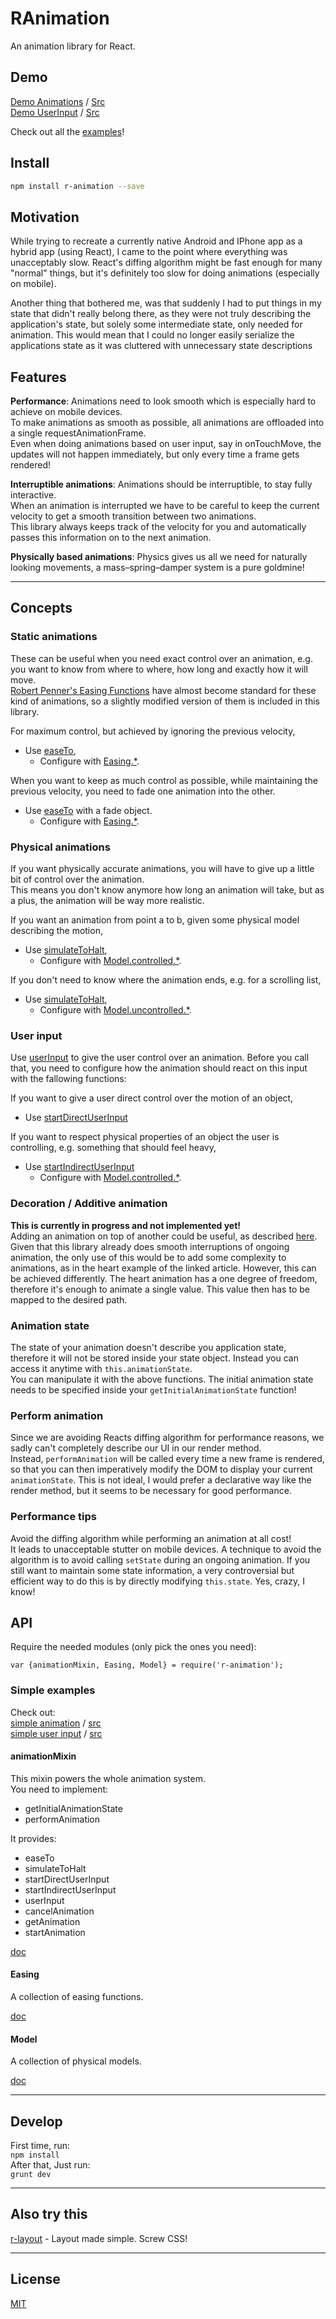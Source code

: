 # RAnimation

An animation library for React.

## Demo

[Demo Animations](https://rawgit.com/Zinggi/RAnimation/master/DemoExample.html) / [Src](examples/DemoExample.jsx)  
[Demo UserInput](https://rawgit.com/Zinggi/RAnimation/master/UserInput.html) / [Src](examples/UserInput.jsx)  

Check out all the [examples](examples)!

## Install

```sh
npm install r-animation --save
```

## Motivation

While trying to recreate a currently native Android and IPhone app as a hybrid app (using React),
I came to the point where everything was unacceptably slow.
React's diffing algorithm might be fast enough for many "normal" things, but it's definitely too slow for doing animations (especially on mobile).

Another thing that bothered me, was that suddenly I had to put things in my state that didn't really belong there, as they were not truly describing the application's state, but solely some intermediate state, only needed for animation. This would mean that I could no longer easily serialize the applications state as it was cluttered with unnecessary state descriptions

## Features

**Performance**: Animations need to look smooth which is especially hard to achieve on mobile devices.  
To make animations as smooth as possible, all animations are offloaded into a single requestAnimationFrame.  
Even when doing animations based on user input, say in onTouchMove, the updates will not happen immediately, but only every time a frame gets rendered!

**Interruptible animations**: Animations should be interruptible, to stay fully interactive.  
When an animation is interrupted we have to be careful to keep the current velocity to get a smooth transition between two animations.  
This library always keeps track of the velocity for you and automatically passes this information on to the next animation.

**Physically based animations**: Physics gives us all we need for naturally looking movements, a mass–spring–damper system is a pure goldmine!


****

## Concepts

### Static animations

These can be useful when you need exact control over an animation, e.g. you want to know from where to where, how long and exactly how it will move.  
[Robert Penner's Easing Functions](http://www.robertpenner.com/easing/) have almost become standard for these kind of animations, so a slightly modified version of them is included in this library.  

For maximum control, but achieved by ignoring the previous velocity,  
 * Use [easeTo](src/animation/animationMixin.jsx#L379-L428),  
	* Configure with [Easing.*](src/animation/easing.jsx#L62).

When you want to keep as much control as possible, while maintaining the previous velocity, you need to fade one animation into the other.  

 * Use [easeTo](src/animation/animationMixin.jsx#L379-L428) with a fade object.  
	* Configure with [Easing.*](src/animation/easing.jsx#L62).

### Physical animations

If you want physically accurate animations, you will have to give up a little bit of control over the animation.  
This means you don't know anymore how long an animation will take, but as a plus, the animation will be way more realistic.  

If you want an animation from point a to b, given some physical model describing the motion,  
 * Use [simulateToHalt](src/animation/animationMixin.jsx#L226-L278),  
    * Configure with [Model.controlled.*](src/animation/model.jsx#L107).

If you don't need to know where the animation ends, e.g. for a scrolling list,  
 * Use [simulateToHalt](src/animation/animationMixin.jsx#L226-L278),  
	* Configure with [Model.uncontrolled.*](src/animation/model.jsx#L132).

### User input

Use [userInput](src/animation/animationMixin.jsx#L314-L333) to give the user control over an animation.
Before you call that, you need to configure how the animation should react on this input with the fallowing functions:  

If you want to give a user direct control over the motion of an object,
 * Use [startDirectUserInput](src/animation/animationMixin.jsx#L339-L354)

If you want to respect physical properties of an object the user is controlling, e.g. something that should feel heavy,  
 * Use [startIndirectUserInput](src/animation/animationMixin.jsx#L361-L375)
 	* Configure with [Model.controlled.*](src/animation/model.jsx#L107).

### Decoration / Additive animation
**This is currently in progress and not implemented yet!**  
Adding an animation on top of another could be useful, as described [here](http://ronnqvi.st/multiple-animations/).
Given that this library already does smooth interruptions of ongoing animation, the only use of this would be to add some complexity to animations, as in the heart example of the linked article.
However, this can be achieved differently. The heart animation has a one degree of freedom, therefore it's enough to animate a single value. This value then has to be mapped to the desired path.

### Animation state
The state of your animation doesn't describe you application state, therefore it will not be stored inside your state object.
Instead you can access it anytime with `this.animationState`.  
You can manipulate it with the above functions.
The initial animation state needs to be specified inside your `getInitialAnimationState` function!

### Perform animation
Since we are avoiding Reacts diffing algorithm for performance reasons, we sadly can't completely describe our UI in our render method.  
Instead, `performAnimation` will be called every time a new frame is rendered, so that you can then imperatively modify the DOM to display your current `animationState`. This is not ideal, I would prefer a declarative way like the render method, but it seems to be necessary for good performance.

### Performance tips
Avoid the diffing algorithm while performing an animation at all cost!   
It leads to unacceptable stutter on mobile devices.
A technique to avoid the algorithm is to avoid calling `setState` during an ongoing animation. If you still want to maintain some state information, a very controversial but efficient way to do this is by directly modifying `this.state`. Yes, crazy, I know!


## API

Require the needed modules (only pick the ones you need):
```JS
var {animationMixin, Easing, Model} = require('r-animation');
```

### Simple examples
Check out:  
[simple animation](https://rawgit.com/Zinggi/RAnimation/master/SimpleDemo.html) / [src](examples/SimpleDemo.jsx)  
[simple user input](https://rawgit.com/Zinggi/RAnimation/master/SimpleUserInput.html) / [src](examples/SimpleUserInput.jsx)

#### animationMixin
This mixin powers the whole animation system.  
You need to implement:
 * getInitialAnimationState
 * performAnimation

It provides:  
 * easeTo
 * simulateToHalt
 * startDirectUserInput
 * startIndirectUserInput
 * userInput
 * cancelAnimation
 * getAnimation
 * startAnimation

[doc](src/animation/animationMixin.jsx)

#### Easing
A collection of easing functions.

[doc](src/animation/easing.jsx)

#### Model
A collection of physical models.

[doc](src/animation/model.jsx)

---
## Develop

First time, run:  
`npm install`  
After that, Just run:  
`grunt dev`

---
## Also try this
[r-layout](https://github.com/Zinggi/RLayout) - Layout made simple. Screw CSS!

---
## License

[MIT](LICENSE)
